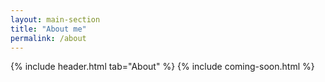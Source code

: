 ```yaml
---
layout: main-section
title: "About me"
permalink: /about
---
```


{% include header.html tab="About" %}
{% include coming-soon.html %}

